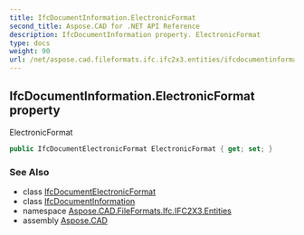 ```yaml
---
title: IfcDocumentInformation.ElectronicFormat
second_title: Aspose.CAD for .NET API Reference
description: IfcDocumentInformation property. ElectronicFormat
type: docs
weight: 90
url: /net/aspose.cad.fileformats.ifc.ifc2x3.entities/ifcdocumentinformation/electronicformat/
---
```

## IfcDocumentInformation.ElectronicFormat property

ElectronicFormat

```csharp
public IfcDocumentElectronicFormat ElectronicFormat { get; set; }
```

### See Also

* class [IfcDocumentElectronicFormat](../../ifcdocumentelectronicformat/)
* class [IfcDocumentInformation](../)
* namespace [Aspose.CAD.FileFormats.Ifc.IFC2X3.Entities](../../ifcdocumentinformation/)
* assembly [Aspose.CAD](../../../)


